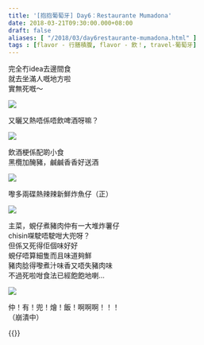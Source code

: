 ```yaml
---
title: '[抱抱葡萄牙] Day6：Restaurante Mumadona'
date: 2018-03-21T09:30:00.000+08:00
draft: false
aliases: [ "/2018/03/day6restaurante-mumadona.html" ]
tags : [flavor - 行膳積腹, flavor - 飲！, travel-葡萄牙]
---
```


完全冇idea去邊間食  
就去坐滿人嘅地方啦  
實無死嘅～  

![](/images/portugal6c1.jpg)

又曬又熱唔係唔飲啤酒呀嘛？  

![](/images/portugal6c2.jpg)

飲酒梗係配啲小食  
黑欖加醃豬，鹹鹹香香好送酒  

![](/images/portugal6c.jpg)

嚟多兩碟熱辣辣新鮮炸魚仔（正）  

![](/images/portugal6c3.jpg)

主菜，蜆仔煮豬肉仲有一大堆炸薯仔  
chisin㗎駛唔駛咁大兜呀？  
但係又死得佢個味好好  
蜆仔唔算細隻而且味道夠鮮  
豬肉腍得嚟煮汁味香又唔失豬肉味  
不過死啦咁食法已經飽飽地喇...  

![](/images/portugal6c4.jpg)

仲！有！兜！燴！飯！啊啊啊！！！  
（崩潰中）  
  

{{<portugal>}}  
